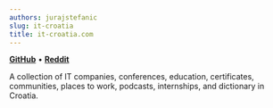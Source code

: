 ```yaml
---
authors: jurajstefanic
slug: it-croatia
title: it-croatia.com
---
```


[**GitHub**](https://github.com/stefanicjuraj/it-croatia) • [**Reddit**](https://www.reddit.com/r/CroIT/comments/1bfba43/kolekcija_it_kompanija_konferencija_edukacija/)

A collection of IT companies, conferences, education, certificates, communities, places to work, podcasts, internships, and dictionary in Croatia.

<!-- truncate -->